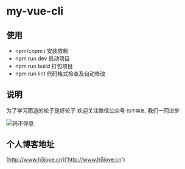 # my-vue-cli

## 使用
+ npm/cnpm i  安装依赖
+ npm run dev 启动项目
+ npm run build 打包项目
+ npm run lint 代码格式检查及自动修改

## 说明
为了学习而造的轮子是好轮子
欢迎关注微信公众号 `码不停息`, 我们一同进步

![码不停息](http://www.h5love.cn/upload/img/gongzhonghao.jpg)

## 个人博客地址
[http://www.h5love.cn]('http://www.h5love.cn')


